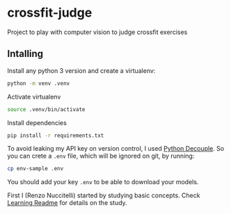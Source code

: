 # crossfit-judge
Project to play with computer vision to judge crossfit exercises


## Intalling

Install any python 3 version and create a virtualenv:

```bash
python -m venv .venv
```

Activate virtualenv
```bash
source .venv/bin/activate
```

Install dependencies

```bash
pip install -r requirements.txt
```

To avoid leaking my API key on version control, I used [Python Decouple](https://pypi.org/project/python-decouple/).
So you can crete a `.env` file, which will be ignored on git, by running:

```bash
cp env-sample .env
```

You should add your key `.env` to be able to download your models.



First I (Renzo Nuccitelli) started by studying basic concepts. Check [Learning Readme](./learning/README.md) for details on the study.
